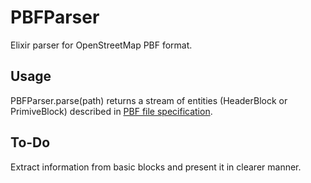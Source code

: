 # PBFParser

Elixir parser for OpenStreetMap PBF format.

## Usage

PBFParser.parse(path) returns a stream of entities (HeaderBlock or PrimiveBlock) described in [PBF file specification](https://wiki.openstreetmap.org/wiki/PBF_Format#Encoding_OSM_entities_into_fileblocks).

## To-Do

Extract information from basic blocks and present it in clearer manner.